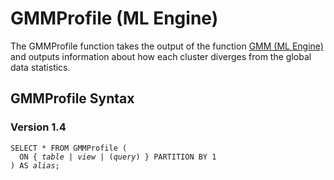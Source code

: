 <div class="nested0" aria-labelledby="ariaid-title1" topicindex="1" topicid="edr1508194035653" id="edr1508194035653"><h1 class="title topictitle1" id="ariaid-title1">GMMProfile (ML Engine)</h1><div class="body conbody">
<p class="p">The GMMProfile function takes the output of the function <a href="zgv1558460260471.md#mwd1507666023473">GMM (ML Engine)</a> and outputs information about how each cluster diverges from the global data statistics.</p></div><div class="topic reference nested1" aria-labelledby="ariaid-title2" topicindex="2" topicid="yde1507734769997" xml:lang="en-us" lang="en-us" id="yde1507734769997">
<h2 class="title topictitle2" id="ariaid-title2">GMMProfile Syntax</h2><div class="body refbody"><div class="section" id="yde1507734769997__section_N1000E_N1000C_N10001">
<h3 class="title sectiontitle">Version <span>1.4</span></h3><pre class="pre codeblock" xml:space="preserve"><code>SELECT * FROM GMMProfile (
  <span>ON { <var class="keyword varname">table</var> | <var class="keyword varname">view</var> | (<var class="keyword varname">query</var>) }</span> PARTITION BY 1
) AS <var class="keyword varname">alias</var>;</code></pre></div></div></div></div>
